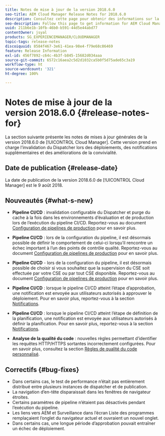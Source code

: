 ```yaml
---
title: Notes de mise à jour de la version 2018.6.0
seo-title: AEM Cloud Manager Release Notes for 2018.6.0
description: Consultez cette page pour obtenir des informations sur la version 2018.6.0 de Cloud Manager.
seo-description: Follow this page to get information for AEM Cloud Manager Release 2018.6.0.
uuid: 211b6e1b-10fb-46b0-b591-44d5e44abd77
contentOwner: jsyal
products: SG_EXPERIENCEMANAGER/CLOUDMANAGER
topic-tags: release-notes
discoiquuid: 8584f467-3e61-41ea-98e4-f79e68c86469
feature: Release Information
exl-id: 456f7892-c64c-4b3f-b845-15682d034aaa
source-git-commit: 6572c16aea2c5d2d1032ca5b0f5d75ade65c3a19
workflow-type: ht
source-wordcount: '321'
ht-degree: 100%

---
```


# Notes de mise à jour de la version 2018.6.0 {#release-notes-for}

La section suivante présente les notes de mises à jour générales de la version 2018.6.0 de [!UICONTROL Cloud Manager]. Cette version prend en charge l’invalidation du Dispatcher lors des déploiements, des notifications supplémentaires et des améliorations de la convivialité.

## Date de publication {#release-date}

La date de publication de la version 2018.6.0 de [!UICONTROL Cloud Manager] est le 9 août 2018.

## Nouveautés {#what-s-new}

* **Pipeline CI/CD** : invalidation configurable du Dispatcher et purge du cache à la fois dans les environnements d’évaluation et de production lors de l’exécution du pipeline CI/CD. Reportez-vous au document [Configuration de pipelines de production](/help/using/production-pipelines.md) pour en savoir plus.

* **Pipeline CI/CD** : lors de la configuration du pipeline, il est désormais possible de définir le comportement de celui-ci lorsqu’il rencontre un échec important à l’un des points de contrôle qualité. Reportez-vous au document [Configuration de pipelines de production](/help/using/production-pipelines.md) pour en savoir plus.

* **Pipeline CI/CD** - lors de la configuration du pipeline, il est désormais possible de choisir si vous souhaitez que la supervision du CSE soit effectuée par votre CSE ou par tout CSE disponible. Reportez-vous au document [Configuration de pipelines de production](/help/using/production-pipelines.md) pour en savoir plus.

* **Pipeline CI/CD** : lorsque le pipeline CI/CD atteint l’étape d’approbation, une notification est envoyée aux utilisateurs autorisés à approuver le déploiement. Pour en savoir plus, reportez-vous à la section [Notifications](/help/using/notifications.md).

* **Pipeline CI/CD** : lorsque le pipeline CI/CD atteint l’étape de définition de la planification, une notification est envoyée aux utilisateurs autorisés à définir la planification. Pour en savoir plus, reportez-vous à la section [Notifications](/help/using/notifications.md).

* **Analyse de la qualité du code** : nouvelles règles permettant d’identifier les requêtes HTTP/HTTPS sortantes incorrectement configurées. Pour en savoir plus, consultez la section [Règles de qualité du code personnalisé](/help/using/custom-code-quality-rules.md).

## Correctifs {#bug-fixes}

* Dans certains cas, le test de performance n’était pas entièrement distribué entre plusieurs instances de dispatcher et de publication.
* La navigation d’en-tête disparaissait dans les fenêtres de navigateur étroites.
* Certains paramètres de pipeline n’étaient pas désactivés pendant l’exécution du pipeline.
* Les liens vers AEM et Surveillance dans l’écran Liste des programmes remplaçaient l’onglet du navigateur actuel et ouvraient un nouvel onglet.
* Dans certains cas, une longue période d’approbation pouvait entraîner un échec de déploiement.
